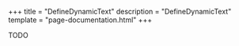 +++
title = "DefineDynamicText"
description = "DefineDynamicText"
template = "page-documentation.html"
+++

TODO
